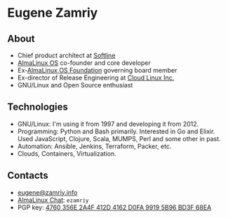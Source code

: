 # Eugene Zamriy


## About

* Chief product architect at [Softline](https://softline.ru/)
* [AlmaLinux OS](https://almalinux.org/) co-founder and core developer
* Ex-[AlmaLinux OS Foundation](https://almalinux.org/) governing board member
* Ex-director of Release Engineering at [Cloud Linux Inc.](https://www.cloudlinux.com/)
* GNU/Linux and Open Source enthusiast


## Technologies

* GNU/Linux: I'm using it from 1997 and developing it from 2012.
* Programming: Python and Bash primarily. Interested in Go and Elixir. Used JavaScript, Clojure, Scala, MUMPS, Perl and some other in past.
* Automation: Ansible, Jenkins, Terraform, Packer, etc.
* Clouds, Containers, Virtualization.


## Contacts

* [eugene@zamriy.info](mailto:eugene@zamriy.info)
* [AlmaLinux Chat](https://chat.almalinux.org/): `ezamriy`
* PGP key: [4760 356E 2A4F 412D 4162  D0FA 9919 5B96 BD3F 68EA](https://keyoxide.org/hkp/eugene@zamriy.info)
